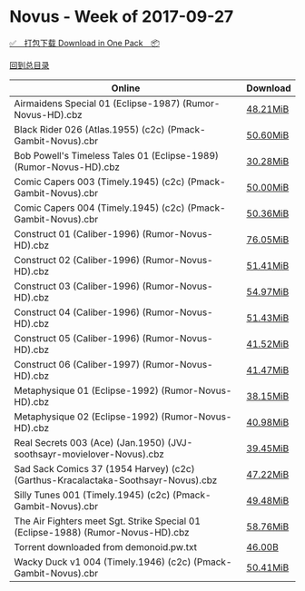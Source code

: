 # Novus - Week of 2017-09-27

[✅&emsp;打包下载 Download in One Pack&emsp;📦](https://pan.baidu.com/s/1pL7gTdT)

[回到总目录](https://github.com/alicewish/markdown/blob/master/Catalogs.md)



Online | Download
--- | ---
Airmaidens Special 01 (Eclipse-1987) (Rumor-Novus-HD).cbz | [48.21MiB](https://pan.baidu.com/s/1pL7gTdT#list/path=%2FNovus%20-%20Week%20of%202017%20Q3%2FNovus%20-%20Week%20of%202017-09-27%2F%E3%82%B1%E3%82%B5%E3%82%A2%E3%82%B5%E3%82%A4%E3%82%BF%E3%82%AA%E3%82%A8%E3%82%AF%E3%82%B5%E3%82%BF%E3%82%A6%E3%82%AA%E3%82%AA%E3%82%B7%E3%82%AB%E3%82%B7%E3%82%A2%E3%82%A6%E3%82%A4%E3%82%AB%E3%82%AB%E3%82%B7%E3%82%A2%E3%82%BD%E3%82%B1%E3%82%B9%E3%82%B1%E3%82%B3%E3%82%BD%E3%82%A8%E3%82%BD&parentPath=%2FNovus%20-%20Week%20of%202017%20Q3)
Black Rider 026 (Atlas.1955) (c2c) (Pmack-Gambit-Novus).cbr | [50.60MiB](https://pan.baidu.com/s/1pL7gTdT#list/path=%2FNovus%20-%20Week%20of%202017%20Q3%2FNovus%20-%20Week%20of%202017-09-27%2F%E3%82%A2%E3%82%A2%E3%82%AF%E3%82%B3%E3%82%A2%E3%82%A8%E3%82%AD%E3%82%A8%E3%82%BD%E3%82%AA%E3%82%AF%E3%82%A8%E3%82%B3%E3%82%B1%E3%82%AB%E3%82%A4%E3%82%BB%E3%82%B9%E3%82%A4%E3%82%BF%E3%82%B7%E3%82%B7%E3%82%AA%E3%82%A4%E3%82%B9%E3%82%BF%E3%82%B7%E3%82%B1%E3%82%A4%E3%82%A6%E3%82%B5%E3%82%A4&parentPath=%2FNovus%20-%20Week%20of%202017%20Q3)
Bob Powell's Timeless Tales 01 (Eclipse-1989) (Rumor-Novus-HD).cbz | [30.28MiB](https://pan.baidu.com/s/1pL7gTdT#list/path=%2FNovus%20-%20Week%20of%202017%20Q3%2FNovus%20-%20Week%20of%202017-09-27%2F%E3%82%AB%E3%82%AD%E3%82%B9%E3%82%B9%E3%82%B1%E3%82%BD%E3%82%BD%E3%82%BF%E3%82%AA%E3%82%AF%E3%82%AA%E3%82%A4%E3%82%B3%E3%82%AB%E3%82%BF%E3%82%BB%E3%82%BD%E3%82%B1%E3%82%A8%E3%82%AA%E3%82%B5%E3%82%A8%E3%82%BD%E3%82%A8%E3%82%A4%E3%82%BB%E3%82%B1%E3%82%AD%E3%82%BF%E3%82%A2%E3%82%B1%E3%82%B1&parentPath=%2FNovus%20-%20Week%20of%202017%20Q3)
Comic Capers 003 (Timely.1945) (c2c) (Pmack-Gambit-Novus).cbr | [50.00MiB](https://pan.baidu.com/s/1pL7gTdT#list/path=%2FNovus%20-%20Week%20of%202017%20Q3%2FNovus%20-%20Week%20of%202017-09-27%2F%E3%82%B5%E3%82%AB%E3%82%B5%E3%82%B5%E3%82%B3%E3%82%AA%E3%82%B5%E3%82%B1%E3%82%BB%E3%82%AF%E3%82%AB%E3%82%B1%E3%82%A4%E3%82%AA%E3%82%B7%E3%82%B3%E3%82%B9%E3%82%AA%E3%82%B3%E3%82%AF%E3%82%B1%E3%82%A4%E3%82%A4%E3%82%BF%E3%82%B9%E3%82%BF%E3%82%B3%E3%82%B1%E3%82%AA%E3%82%B5%E3%82%A8%E3%82%AB&parentPath=%2FNovus%20-%20Week%20of%202017%20Q3)
Comic Capers 004 (Timely.1945) (c2c) (Pmack-Gambit-Novus).cbr | [50.36MiB](https://pan.baidu.com/s/1pL7gTdT#list/path=%2FNovus%20-%20Week%20of%202017%20Q3%2FNovus%20-%20Week%20of%202017-09-27%2F%E3%82%B7%E3%82%BF%E3%82%BF%E3%82%B9%E3%82%BB%E3%82%B1%E3%82%BD%E3%82%B3%E3%82%AF%E3%82%AF%E3%82%BF%E3%82%AA%E3%82%B3%E3%82%B5%E3%82%B3%E3%82%B7%E3%82%B1%E3%82%B1%E3%82%B9%E3%82%B1%E3%82%BD%E3%82%BB%E3%82%B3%E3%82%B1%E3%82%A6%E3%82%AF%E3%82%B5%E3%82%A2%E3%82%A6%E3%82%B1%E3%82%B9%E3%82%A6&parentPath=%2FNovus%20-%20Week%20of%202017%20Q3)
Construct 01 (Caliber-1996) (Rumor-Novus-HD).cbz | [76.05MiB](https://pan.baidu.com/s/1pL7gTdT#list/path=%2FNovus%20-%20Week%20of%202017%20Q3%2FNovus%20-%20Week%20of%202017-09-27%2F%E3%82%B9%E3%82%AF%E3%82%AD%E3%82%B3%E3%82%AB%E3%82%AA%E3%82%AD%E3%82%BF%E3%82%A8%E3%82%B5%E3%82%B5%E3%82%A6%E3%82%A4%E3%82%B9%E3%82%A4%E3%82%A6%E3%82%AB%E3%82%AA%E3%82%A8%E3%82%BF%E3%82%A6%E3%82%A2%E3%82%AF%E3%82%B3%E3%82%BF%E3%82%A6%E3%82%BD%E3%82%AA%E3%82%AA%E3%82%B1%E3%82%BF%E3%82%B3&parentPath=%2FNovus%20-%20Week%20of%202017%20Q3)
Construct 02 (Caliber-1996) (Rumor-Novus-HD).cbz | [51.41MiB](https://pan.baidu.com/s/1pL7gTdT#list/path=%2FNovus%20-%20Week%20of%202017%20Q3%2FNovus%20-%20Week%20of%202017-09-27%2F%E3%82%BF%E3%82%AF%E3%82%BF%E3%82%B9%E3%82%A2%E3%82%A4%E3%82%B5%E3%82%AA%E3%82%AB%E3%82%B3%E3%82%AA%E3%82%A8%E3%82%A6%E3%82%A2%E3%82%A2%E3%82%A6%E3%82%BF%E3%82%BB%E3%82%BD%E3%82%AD%E3%82%AB%E3%82%B7%E3%82%A6%E3%82%A2%E3%82%B1%E3%82%BB%E3%82%A2%E3%82%A2%E3%82%B1%E3%82%B5%E3%82%B5%E3%82%A4&parentPath=%2FNovus%20-%20Week%20of%202017%20Q3)
Construct 03 (Caliber-1996) (Rumor-Novus-HD).cbz | [54.97MiB](https://pan.baidu.com/s/1pL7gTdT#list/path=%2FNovus%20-%20Week%20of%202017%20Q3%2FNovus%20-%20Week%20of%202017-09-27%2F%E3%82%B1%E3%82%AF%E3%82%A6%E3%82%AF%E3%82%AD%E3%82%BF%E3%82%B1%E3%82%A8%E3%82%AA%E3%82%A2%E3%82%AB%E3%82%BF%E3%82%A4%E3%82%BD%E3%82%B3%E3%82%AA%E3%82%AA%E3%82%AA%E3%82%A4%E3%82%AB%E3%82%AD%E3%82%AB%E3%82%B9%E3%82%AD%E3%82%B9%E3%82%AD%E3%82%AF%E3%82%A4%E3%82%BB%E3%82%B1%E3%82%B1%E3%82%A8&parentPath=%2FNovus%20-%20Week%20of%202017%20Q3)
Construct 04 (Caliber-1996) (Rumor-Novus-HD).cbz | [51.43MiB](https://pan.baidu.com/s/1pL7gTdT#list/path=%2FNovus%20-%20Week%20of%202017%20Q3%2FNovus%20-%20Week%20of%202017-09-27%2F%E3%82%A4%E3%82%B9%E3%82%AB%E3%82%B9%E3%82%A2%E3%82%A8%E3%82%B5%E3%82%BB%E3%82%AF%E3%82%B3%E3%82%A2%E3%82%AF%E3%82%A6%E3%82%BD%E3%82%AF%E3%82%AB%E3%82%B1%E3%82%AD%E3%82%A8%E3%82%B9%E3%82%A4%E3%82%B7%E3%82%BB%E3%82%BB%E3%82%AA%E3%82%BF%E3%82%A2%E3%82%A6%E3%82%B1%E3%82%BB%E3%82%AF%E3%82%B7&parentPath=%2FNovus%20-%20Week%20of%202017%20Q3)
Construct 05 (Caliber-1996) (Rumor-Novus-HD).cbz | [41.52MiB](https://pan.baidu.com/s/1pL7gTdT#list/path=%2FNovus%20-%20Week%20of%202017%20Q3%2FNovus%20-%20Week%20of%202017-09-27%2F%E3%82%A4%E3%82%B7%E3%82%BF%E3%82%B9%E3%82%A2%E3%82%B5%E3%82%B5%E3%82%BB%E3%82%B5%E3%82%A2%E3%82%B7%E3%82%A8%E3%82%AB%E3%82%AB%E3%82%A8%E3%82%BF%E3%82%BB%E3%82%B7%E3%82%AF%E3%82%AF%E3%82%BF%E3%82%AD%E3%82%A6%E3%82%AD%E3%82%B7%E3%82%BF%E3%82%A6%E3%82%B3%E3%82%A6%E3%82%B1%E3%82%BD%E3%82%BB&parentPath=%2FNovus%20-%20Week%20of%202017%20Q3)
Construct 06 (Caliber-1997) (Rumor-Novus-HD).cbz | [41.47MiB](https://pan.baidu.com/s/1pL7gTdT#list/path=%2FNovus%20-%20Week%20of%202017%20Q3%2FNovus%20-%20Week%20of%202017-09-27%2F%E3%82%B7%E3%82%B3%E3%82%A4%E3%82%A6%E3%82%B3%E3%82%A4%E3%82%B7%E3%82%AD%E3%82%A6%E3%82%A8%E3%82%AD%E3%82%B7%E3%82%AD%E3%82%AD%E3%82%B1%E3%82%AF%E3%82%A8%E3%82%AD%E3%82%AF%E3%82%B1%E3%82%AD%E3%82%BB%E3%82%A4%E3%82%A6%E3%82%BD%E3%82%A4%E3%82%AD%E3%82%B1%E3%82%AF%E3%82%A2%E3%82%B3%E3%82%B9&parentPath=%2FNovus%20-%20Week%20of%202017%20Q3)
Metaphysique 01 (Eclipse-1992) (Rumor-Novus-HD).cbz | [38.15MiB](https://pan.baidu.com/s/1pL7gTdT#list/path=%2FNovus%20-%20Week%20of%202017%20Q3%2FNovus%20-%20Week%20of%202017-09-27%2F%E3%82%AF%E3%82%BF%E3%82%AB%E3%82%AF%E3%82%A2%E3%82%BB%E3%82%BD%E3%82%AA%E3%82%A4%E3%82%B1%E3%82%A8%E3%82%BF%E3%82%BD%E3%82%AB%E3%82%A8%E3%82%AF%E3%82%BB%E3%82%BB%E3%82%AB%E3%82%A6%E3%82%B5%E3%82%A6%E3%82%AA%E3%82%AD%E3%82%AA%E3%82%AB%E3%82%AD%E3%82%BF%E3%82%A4%E3%82%B1%E3%82%B5%E3%82%B9&parentPath=%2FNovus%20-%20Week%20of%202017%20Q3)
Metaphysique 02 (Eclipse-1992) (Rumor-Novus-HD).cbz | [40.98MiB](https://pan.baidu.com/s/1pL7gTdT#list/path=%2FNovus%20-%20Week%20of%202017%20Q3%2FNovus%20-%20Week%20of%202017-09-27%2F%E3%82%AD%E3%82%B3%E3%82%B7%E3%82%AF%E3%82%BD%E3%82%B5%E3%82%A6%E3%82%A6%E3%82%AF%E3%82%AB%E3%82%AB%E3%82%BF%E3%82%B1%E3%82%A2%E3%82%AA%E3%82%AB%E3%82%A8%E3%82%B5%E3%82%AD%E3%82%A8%E3%82%AF%E3%82%A4%E3%82%B3%E3%82%BF%E3%82%AA%E3%82%A8%E3%82%AB%E3%82%A2%E3%82%B3%E3%82%B1%E3%82%AD%E3%82%AD&parentPath=%2FNovus%20-%20Week%20of%202017%20Q3)
Real Secrets 003 (Ace) (Jan.1950) (JVJ-soothsayr-movielover-Novus).cbz | [39.45MiB](https://pan.baidu.com/s/1pL7gTdT#list/path=%2FNovus%20-%20Week%20of%202017%20Q3%2FNovus%20-%20Week%20of%202017-09-27%2F%E3%82%AF%E3%82%A6%E3%82%B5%E3%82%A6%E3%82%AA%E3%82%BF%E3%82%AA%E3%82%A4%E3%82%B7%E3%82%B3%E3%82%BF%E3%82%B9%E3%82%B5%E3%82%AB%E3%82%A8%E3%82%A6%E3%82%AA%E3%82%AB%E3%82%B5%E3%82%A4%E3%82%A4%E3%82%A8%E3%82%A4%E3%82%AF%E3%82%B9%E3%82%A2%E3%82%AA%E3%82%A4%E3%82%A4%E3%82%B3%E3%82%AF%E3%82%AF&parentPath=%2FNovus%20-%20Week%20of%202017%20Q3)
Sad Sack Comics 37 (1954 Harvey) (c2c) (Garthus-Kracalactaka-Soothsayr-Novus).cbz | [47.22MiB](https://pan.baidu.com/s/1pL7gTdT#list/path=%2FNovus%20-%20Week%20of%202017%20Q3%2FNovus%20-%20Week%20of%202017-09-27%2F%E3%82%AB%E3%82%AF%E3%82%B1%E3%82%A2%E3%82%BB%E3%82%B1%E3%82%B3%E3%82%BD%E3%82%B5%E3%82%B3%E3%82%AF%E3%82%A4%E3%82%A6%E3%82%B9%E3%82%A4%E3%82%B9%E3%82%B5%E3%82%AB%E3%82%B5%E3%82%B9%E3%82%B3%E3%82%B9%E3%82%BB%E3%82%B9%E3%82%AF%E3%82%B5%E3%82%BF%E3%82%BB%E3%82%BB%E3%82%B1%E3%82%AA%E3%82%AF&parentPath=%2FNovus%20-%20Week%20of%202017%20Q3)
Silly Tunes 001 (Timely.1945) (c2c) (Pmack-Gambit-Novus).cbr | [49.48MiB](https://pan.baidu.com/s/1pL7gTdT#list/path=%2FNovus%20-%20Week%20of%202017%20Q3%2FNovus%20-%20Week%20of%202017-09-27%2F%E3%82%B7%E3%82%A6%E3%82%AB%E3%82%A8%E3%82%A2%E3%82%A8%E3%82%A4%E3%82%B5%E3%82%A8%E3%82%A2%E3%82%BF%E3%82%B5%E3%82%BD%E3%82%B7%E3%82%A6%E3%82%AF%E3%82%AB%E3%82%BD%E3%82%A4%E3%82%AA%E3%82%B3%E3%82%AA%E3%82%B1%E3%82%AD%E3%82%AA%E3%82%B7%E3%82%AD%E3%82%B9%E3%82%B1%E3%82%AA%E3%82%AF%E3%82%B7&parentPath=%2FNovus%20-%20Week%20of%202017%20Q3)
The Air Fighters meet Sgt. Strike Special 01 (Eclipse-1988) (Rumor-Novus-HD).cbz | [58.76MiB](https://pan.baidu.com/s/1pL7gTdT#list/path=%2FNovus%20-%20Week%20of%202017%20Q3%2FNovus%20-%20Week%20of%202017-09-27%2F%E3%82%B9%E3%82%AA%E3%82%B5%E3%82%BD%E3%82%B1%E3%82%B5%E3%82%A2%E3%82%A2%E3%82%AA%E3%82%B1%E3%82%AA%E3%82%BB%E3%82%A6%E3%82%AD%E3%82%B3%E3%82%AF%E3%82%A8%E3%82%BF%E3%82%AA%E3%82%A6%E3%82%BF%E3%82%A2%E3%82%BD%E3%82%B3%E3%82%A6%E3%82%A6%E3%82%AB%E3%82%B7%E3%82%BF%E3%82%AD%E3%82%AF%E3%82%A2&parentPath=%2FNovus%20-%20Week%20of%202017%20Q3)
Torrent downloaded from demonoid.pw.txt | [46.00B](https://pan.baidu.com/s/1pL7gTdT#list/path=%2FNovus%20-%20Week%20of%202017%20Q3%2FNovus%20-%20Week%20of%202017-09-27%2F%E3%82%B7%E3%82%AA%E3%82%BD%E3%82%A8%E3%82%BF%E3%82%A6%E3%82%B7%E3%82%AD%E3%82%AF%E3%82%B5%E3%82%AB%E3%82%A8%E3%82%AD%E3%82%AA%E3%82%A8%E3%82%AA%E3%82%BD%E3%82%BF%E3%82%B3%E3%82%A4%E3%82%A2%E3%82%BB%E3%82%A6%E3%82%AF%E3%82%A4%E3%82%AF%E3%82%B1%E3%82%B1%E3%82%B3%E3%82%AF%E3%82%BD%E3%82%B9&parentPath=%2FNovus%20-%20Week%20of%202017%20Q3)
Wacky Duck v1 004 (Timely.1946) (c2c) (Pmack-Gambit-Novus).cbr | [50.41MiB](https://pan.baidu.com/s/1pL7gTdT#list/path=%2FNovus%20-%20Week%20of%202017%20Q3%2FNovus%20-%20Week%20of%202017-09-27%2F%E3%82%AD%E3%82%B9%E3%82%B9%E3%82%A2%E3%82%AA%E3%82%B1%E3%82%A2%E3%82%BB%E3%82%AA%E3%82%A2%E3%82%BB%E3%82%BB%E3%82%A4%E3%82%B5%E3%82%A4%E3%82%BB%E3%82%B3%E3%82%AA%E3%82%B3%E3%82%AD%E3%82%B1%E3%82%AD%E3%82%BD%E3%82%B9%E3%82%A8%E3%82%B7%E3%82%BF%E3%82%AF%E3%82%BB%E3%82%BF%E3%82%BB%E3%82%BF&parentPath=%2FNovus%20-%20Week%20of%202017%20Q3)